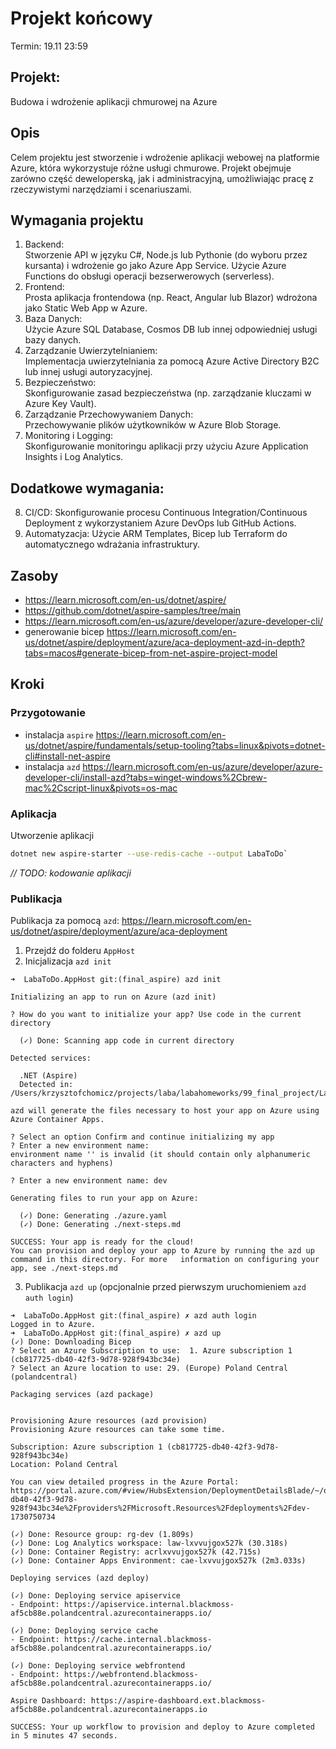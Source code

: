 # Projekt końcowy

Termin: 19.11 23:59

## Projekt:

Budowa i wdrożenie aplikacji chmurowej na Azure

## Opis

Celem projektu jest stworzenie i wdrożenie aplikacji webowej na platformie Azure, która wykorzystuje różne usługi chmurowe. Projekt obejmuje zarówno część deweloperską, jak i administracyjną, umożliwiając pracę z rzeczywistymi narzędziami i scenariuszami.

## Wymagania projektu

1. Backend:  
   Stworzenie API w języku C#, Node.js lub Pythonie (do wyboru przez kursanta) i wdrożenie go jako Azure App Service.
   Użycie Azure Functions do obsługi operacji bezserwerowych (serverless).
2. Frontend:  
   Prosta aplikacja frontendowa (np. React, Angular lub Blazor) wdrożona jako Static Web App w Azure.
3. Baza Danych:  
   Użycie Azure SQL Database, Cosmos DB lub innej odpowiedniej usługi bazy danych.
4. Zarządzanie Uwierzytelnianiem:  
   Implementacja uwierzytelniania za pomocą Azure Active Directory B2C lub innej usługi autoryzacyjnej.
5. Bezpieczeństwo:  
   Skonfigurowanie zasad bezpieczeństwa (np. zarządzanie kluczami w Azure Key Vault).
6. Zarządzanie Przechowywaniem Danych:  
   Przechowywanie plików użytkowników w Azure Blob Storage.
7. Monitoring i Logging:  
   Skonfigurowanie monitoringu aplikacji przy użyciu Azure Application Insights i Log Analytics.

## Dodatkowe wymagania:

8. CI/CD:
   Skonfigurowanie procesu Continuous Integration/Continuous Deployment z wykorzystaniem Azure DevOps lub GitHub Actions.
9. Automatyzacja:
   Użycie ARM Templates, Bicep lub Terraform do automatycznego wdrażania infrastruktury.

## Zasoby

- https://learn.microsoft.com/en-us/dotnet/aspire/
- https://github.com/dotnet/aspire-samples/tree/main
- https://learn.microsoft.com/en-us/azure/developer/azure-developer-cli/
- generowanie bicep https://learn.microsoft.com/en-us/dotnet/aspire/deployment/azure/aca-deployment-azd-in-depth?tabs=macos#generate-bicep-from-net-aspire-project-model

## Kroki

### Przygotowanie
- instalacja `aspire` https://learn.microsoft.com/en-us/dotnet/aspire/fundamentals/setup-tooling?tabs=linux&pivots=dotnet-cli#install-net-aspire
- instalacja `azd` https://learn.microsoft.com/en-us/azure/developer/azure-developer-cli/install-azd?tabs=winget-windows%2Cbrew-mac%2Cscript-linux&pivots=os-mac

### Aplikacja

Utworzenie aplikacji

```bash
dotnet new aspire-starter --use-redis-cache --output LabaToDo`
```

*// TODO: kodowanie aplikacji*

### Publikacja

Publikacja za pomocą `azd`: https://learn.microsoft.com/en-us/dotnet/aspire/deployment/azure/aca-deployment

1. Przejdź do folderu `AppHost`
2. Inicjalizacja `azd init`
  ```
  ➜  LabaToDo.AppHost git:(final_aspire) azd init  

  Initializing an app to run on Azure (azd init)  

  ? How do you want to initialize your app? Use code in the current directory  

    (✓) Done: Scanning app code in current directory  

  Detected services:  

    .NET (Aspire)
    Detected in: /Users/krzysztofchomicz/projects/laba/labahomeworks/99_final_project/LabaToDo/LabaToDo.AppHost/LabaToDo.AppHost.csproj  

  azd will generate the files necessary to host your app on Azure using Azure Container Apps.  

  ? Select an option Confirm and continue initializing my app
  ? Enter a new environment name: 
  environment name '' is invalid (it should contain only alphanumeric characters and hyphens)  

  ? Enter a new environment name: dev  

  Generating files to run your app on Azure:  

    (✓) Done: Generating ./azure.yaml
    (✓) Done: Generating ./next-steps.md  

  SUCCESS: Your app is ready for the cloud!
  You can provision and deploy your app to Azure by running the azd up command in this directory. For more   information on configuring your app, see ./next-steps.md
```
3. Publikacja `azd up` (opcjonalnie przed pierwszym uruchomieniem `azd auth login`)

  ```
  ➜  LabaToDo.AppHost git:(final_aspire) ✗ azd auth login
Logged in to Azure.
➜  LabaToDo.AppHost git:(final_aspire) ✗ azd up        
  (✓) Done: Downloading Bicep
? Select an Azure Subscription to use:  1. Azure subscription 1 (cb817725-db40-42f3-9d78-928f943bc34e)
? Select an Azure location to use: 29. (Europe) Poland Central (polandcentral)

Packaging services (azd package)


Provisioning Azure resources (azd provision)
Provisioning Azure resources can take some time.

Subscription: Azure subscription 1 (cb817725-db40-42f3-9d78-928f943bc34e)
Location: Poland Central

  You can view detailed progress in the Azure Portal:
  https://portal.azure.com/#view/HubsExtension/DeploymentDetailsBlade/~/overview/id/%2Fsubscriptions%2Fcb817725-db40-42f3-9d78-928f943bc34e%2Fproviders%2FMicrosoft.Resources%2Fdeployments%2Fdev-1730750734

  (✓) Done: Resource group: rg-dev (1.809s)
  (✓) Done: Log Analytics workspace: law-lxvvujgox527k (30.318s)
  (✓) Done: Container Registry: acrlxvvujgox527k (42.715s)
  (✓) Done: Container Apps Environment: cae-lxvvujgox527k (2m3.033s)

Deploying services (azd deploy)

  (✓) Done: Deploying service apiservice
  - Endpoint: https://apiservice.internal.blackmoss-af5cb88e.polandcentral.azurecontainerapps.io/

  (✓) Done: Deploying service cache
  - Endpoint: https://cache.internal.blackmoss-af5cb88e.polandcentral.azurecontainerapps.io/

  (✓) Done: Deploying service webfrontend
  - Endpoint: https://webfrontend.blackmoss-af5cb88e.polandcentral.azurecontainerapps.io/

  Aspire Dashboard: https://aspire-dashboard.ext.blackmoss-af5cb88e.polandcentral.azurecontainerapps.io

SUCCESS: Your up workflow to provision and deploy to Azure completed in 5 minutes 47 seconds.
```